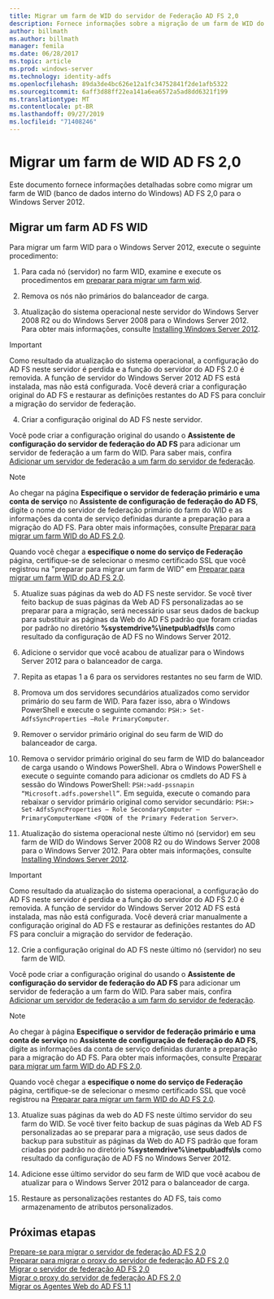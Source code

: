 ```yaml
---
title: Migrar um farm de WID do servidor de Federação AD FS 2,0
description: Fornece informações sobre a migração de um farm de WID do servidor AD FS 2,0 para o Windows Server 2012
author: billmath
ms.author: billmath
manager: femila
ms.date: 06/28/2017
ms.topic: article
ms.prod: windows-server
ms.technology: identity-adfs
ms.openlocfilehash: 89da3de4bc626e12a1fc34752841f2de1afb5322
ms.sourcegitcommit: 6aff3d88ff22ea141a6ea6572a5ad8dd6321f199
ms.translationtype: MT
ms.contentlocale: pt-BR
ms.lasthandoff: 09/27/2019
ms.locfileid: "71408246"
---
```

# <a name="migrate-an-ad-fs-20-wid-farm"></a>Migrar um farm de WID AD FS 2,0  
Este documento fornece informações detalhadas sobre como migrar um farm de WID (banco de dados interno do Windows) AD FS 2,0 para o Windows Server 2012.

## <a name="migrate-an-ad-fs-wid-farm"></a>Migrar um farm AD FS WID
Para migrar um farm WID para o Windows Server 2012, execute o seguinte procedimento:  
  
1.  Para cada nó (servidor) no farm WID, examine e execute os procedimentos em [preparar para migrar um farm wid](prepare-to-migrate-a-wid-farm.md).  
  
2.  Remova os nós não primários do balanceador de carga.  
  
3.  Atualização do sistema operacional neste servidor do Windows Server 2008 R2 ou do Windows Server 2008 para o Windows Server 2012. Para obter mais informações, consulte [Installing Windows Server 2012](https://technet.microsoft.com/library/jj134246.aspx).  
  
> [!IMPORTANT]
>  Como resultado da atualização do sistema operacional, a configuração do AD FS neste servidor é perdida e a função do servidor do AD FS 2.0 é removida. A função de servidor do Windows Server 2012 AD FS está instalada, mas não está configurada. Você deverá criar a configuração original do AD FS e restaurar as definições restantes do AD FS para concluir a migração do servidor de federação.  
  
4. Criar a configuração original do AD FS neste servidor.  
  
Você pode criar a configuração original do usando o **Assistente de configuração do servidor de federação do AD FS** para adicionar um servidor de federação a um farm do WID. Para saber mais, confira [Adicionar um servidor de federação a um farm do servidor de federação](add-a-federation-server-to-a-federation-server-farm.md).  
  
> [!NOTE]
> Ao chegar na página **Especifique o servidor de federação primário e uma conta de serviço** no **Assistente de configuração de federação do AD FS**, digite o nome do servidor de federação primário do farm do WID e as informações da conta de serviço definidas durante a preparação para a migração do AD FS. Para obter mais informações, consulte [Preparar para migrar um farm WID do AD FS 2.0](prepare-to-migrate-a-wid-farm.md). 
>  
> Quando você chegar a **especifique o nome do serviço de Federação** página, certifique-se de selecionar o mesmo certificado SSL que você registrou na "preparar para migrar um farm de WID" em [Preparar para migrar um farm WID do AD FS 2.0](prepare-to-migrate-a-wid-farm.md).  
  
5. Atualize suas páginas da web do AD FS neste servidor. Se você tiver feito backup de suas páginas da Web AD FS personalizadas ao se preparar para a migração, será necessário usar seus dados de backup para substituir as páginas da Web do AD FS padrão que foram criadas por padrão no diretório **%systemdrive%\inetpub\adfs\ls** como resultado da configuração de AD FS no Windows Server 2012.  
  
6. Adicione o servidor que você acabou de atualizar para o Windows Server 2012 para o balanceador de carga.  
  
7. Repita as etapas 1 a 6 para os servidores restantes no seu farm de WID.  
  
8. Promova um dos servidores secundários atualizados como servidor primário do seu farm de WID. Para fazer isso, abra o Windows PowerShell e execute o seguinte comando: `PSH:> Set-AdfsSyncProperties –Role PrimaryComputer`.  
  
9. Remover o servidor primário original do seu farm de WID do balanceador de carga.  
  
10. Remova o servidor primário original do seu farm de WID do balanceador de carga usando o Windows PowerShell. Abra o Windows PowerShell e execute o seguinte comando para adicionar os cmdlets do AD FS à sessão do Windows PowerShell: `PSH:>add-pssnapin “Microsoft.adfs.powershell”`. Em seguida, execute o comando para rebaixar o servidor primário original como servidor secundário: `PSH:> Set-AdfsSyncProperties – Role SecondaryComputer –PrimaryComputerName <FQDN of the Primary Federation Server>`.  
  
11. Atualização do sistema operacional neste último nó (servidor) em seu farm de WID do Windows Server 2008 R2 ou do Windows Server 2008 para o Windows Server 2012. Para obter mais informações, consulte [Installing Windows Server 2012](https://technet.microsoft.com/library/jj134246.aspx).  
  
> [!IMPORTANT]
>  Como resultado da atualização do sistema operacional, a configuração do AD FS neste servidor é perdida e a função do servidor do AD FS 2.0 é removida. A função de servidor do Windows Server 2012 AD FS está instalada, mas não está configurada. Você deverá criar manualmente a configuração original do AD FS e restaurar as definições restantes do AD FS para concluir a migração do servidor de federação.  
  
12. Crie a configuração original do AD FS neste último nó (servidor) no seu farm de WID.  
  
Você pode criar a configuração original do usando o **Assistente de configuração do servidor de federação do AD FS** para adicionar um servidor de federação a um farm do WID. Para saber mais, confira [Adicionar um servidor de federação a um farm do servidor de federação](add-a-federation-server-to-a-federation-server-farm.md).  
  
> [!NOTE]
> Ao chegar à página **Especifique o servidor de federação primário e uma conta de serviço** no **Assistente de configuração de federação do AD FS**, digite as informações da conta de serviço definidas durante a preparação para a migração do AD FS. Para obter mais informações, consulte [Preparar para migrar um farm WID do AD FS 2.0](prepare-to-migrate-a-wid-farm.md). 
>  
> Quando você chegar a **especifique o nome do serviço de Federação** página, certifique-se de selecionar o mesmo certificado SSL que você registrou na [Preparar para migrar um farm WID do AD FS 2.0](prepare-to-migrate-a-wid-farm.md).  
  
13. Atualize suas páginas da web do AD FS neste último servidor do seu farm do WID. Se você tiver feito backup de suas páginas da Web AD FS personalizadas ao se preparar para a migração, use seus dados de backup para substituir as páginas da Web do AD FS padrão que foram criadas por padrão no diretório **%systemdrive%\inetpub\adfs\ls** como resultado da configuração de AD FS no Windows Server 2012.  
  
14. Adicione esse último servidor do seu farm de WID que você acabou de atualizar para o Windows Server 2012 para o balanceador de carga.  
  
15. Restaure as personalizações restantes do AD FS, tais como armazenamento de atributos personalizados.  
  
## <a name="next-steps"></a>Próximas etapas
 [Prepare-se para migrar o servidor de federação AD FS 2,0](prepare-to-migrate-ad-fs-fed-server.md)   
 [Preparar para migrar o proxy do servidor de federação AD FS 2,0](prepare-to-migrate-ad-fs-fed-proxy.md)   
 [Migrar o servidor de federação AD FS 2,0](migrate-the-ad-fs-fed-server.md)   
 [Migrar o proxy do servidor de federação AD FS 2,0](migrate-the-ad-fs-2-fed-server-proxy.md)   
 [Migrar os Agentes Web do AD FS 1.1](migrate-the-ad-fs-web-agent.md)